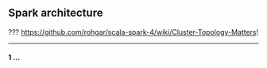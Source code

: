 ## Spark architecture
??? https://github.com/rohgar/scala-spark-4/wiki/Cluster-Topology-Matters!
___

#### 1 ...

